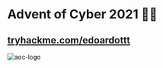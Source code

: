 # Advent of Cyber 2021 🎄🎅

## [tryhackme.com/edoardottt](https://tryhackme.com/p/edoardottt)


![aoc-logo](https://github.com/edoardottt/tryhackme-ctf/blob/main/Advent-of-Cyber-2021/aoc.png)
